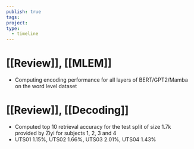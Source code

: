 ```yaml
---
publish: true
tags: 
project: 
type:
  - timeline
---
```

# [[Review]], [[MLEM]]
- Computing encoding performance for all layers of BERT/GPT2/Mamba on the word level dataset
# [[Review]], [[Decoding]]
- Computed top 10 retrieval accuracy for the test split of size 1.7k provided by Ziyi for subjects 1, 2, 3 and 4
- UTS01 1.15%, UTS02 1.66%, UTS03 2.01%, UTS04 1.43%